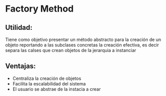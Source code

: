 # Factory Method

## Utilidad: 
Tiene como objetivo presentar un método abstracto para la creación de
un objeto reportando a las subclases concretas la creación efectiva, es decir 
separa las calses que crean objetos de la jerarquia a instanciar

## Ventajas:
- Centraliza la creación de objetos
- Facilita la escalabilidad del sistema
- El usuario se abstrae de la instacia a crear
